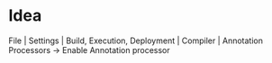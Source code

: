 # Idea
File | Settings | Build, Execution, Deployment | Compiler | Annotation Processors -> Enable Annotation processor